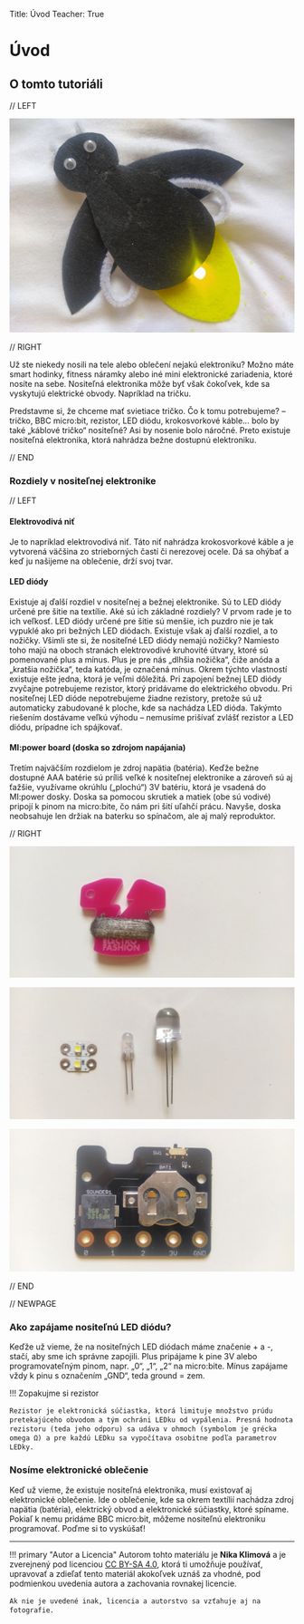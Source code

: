 Title:   	Úvod
Teacher:	True

# Úvod
## 	O tomto tutoriáli

// LEFT

![](images/09_final.jpg)

// RIGHT

Už ste niekedy nosili na tele alebo oblečení nejakú elektroniku? Možno máte smart hodinky, fitness náramky alebo iné mini elektronické zariadenia, ktoré nosíte na sebe. Nositeľná elektronika môže byť však čokoľvek, kde sa vyskytujú elektrické obvody. Napríklad na tričku.

Predstavme si, že chceme mať svietiace tričko. Čo k tomu potrebujeme? – tričko, BBC micro:bit, rezistor, LED diódu, krokosvorkové káble... bolo by také „káblové tričko“ nositeľné? Asi by nosenie bolo náročné. Preto existuje nositeľná elektronika, ktorá nahrádza bežne dostupnú elektroniku.

// END

### Rozdiely v nositeľnej elektronike

// LEFT

#### Elektrovodivá niť

Je to napríklad elektrovodivá niť. Táto niť nahrádza krokosvorkové káble a je vytvorená väčšina zo strieborných častí či nerezovej ocele. Dá sa ohýbať a keď ju našijeme na oblečenie, drží svoj tvar.

#### LED diódy

Existuje aj ďalší rozdiel v nositeľnej a bežnej elektronike. Sú to LED diódy určené pre šitie na textílie. Aké sú ich základné rozdiely? V prvom rade je to ich veľkosť. LED diódy určené pre šitie sú menšie, ich puzdro nie je tak vypuklé ako pri bežných LED diódach. Existuje však aj ďalší rozdiel, a to nožičky. Všimli ste si, že nositeľné LED diódy nemajú nožičky? Namiesto toho majú na oboch stranách elektrovodivé kruhovité útvary, ktoré sú pomenované plus a mínus. Plus je pre nás „dlhšia nožička“, čiže anóda a „kratšia nožička“, teda katóda, je označená mínus. Okrem týchto vlastností existuje ešte jedna, ktorá je veľmi dôležitá. Pri zapojení bežnej LED diódy zvyčajne potrebujeme rezistor, ktorý pridávame do elektrického obvodu. Pri nositeľnej LED dióde nepotrebujeme žiadne rezistory, pretože sú už automaticky zabudované k ploche, kde sa nachádza LED dióda. Takýmto riešením dostávame veľkú výhodu – nemusíme prišívať zvlášť rezistor a LED diódu, prípadne ich spájkovať.


#### MI:power board (doska so zdrojom napájania)

Tretím najväčším rozdielom je zdroj napätia (batéria). Keďže bežne dostupné AAA batérie sú príliš veľké k nositeľnej elektronike a zároveň sú aj ťažšie, využívame okrúhlu („plochú“) 3V batériu, ktorá je vsadená do MI:power dosky. Doska sa pomocou skrutiek a matiek (obe sú vodivé) pripojí k pinom na micro:bite, čo nám pri šití uľahčí prácu. Navyše, doska neobsahuje len držiak na baterku so spínačom, ale aj malý reproduktor.

// RIGHT

![Elektrovodivá niť](images/01_nit.jpg)

![LED diódy](images/02_led.jpg)

![MI:power board](images/03_power.jpg)

// END
 

// NEWPAGE

### Ako zapájame nositeľnú LED diódu?

Keďže už vieme, že na nositeľných LED diódach máme značenie + a -, stačí, aby sme ich správne zapojili. Plus pripájame k pine 3V alebo programovateľným pinom, napr. „0“, „1“, „2“ na micro:bite. Mínus zapájame vždy k pinu s označením „GND“, teda ground = zem.

!!! Zopakujme si rezistor

	Rezistor je elektronická súčiastka, ktorá limituje množstvo prúdu pretekajúceho obvodom a tým ochráni LEDku od vypálenia. Presná hodnota rezistoru (teda jeho odporu) sa udáva v ohmoch (symbolom je grécka omega Ω) a pre každú LEDku sa vypočítava osobitne podľa parametrov LEDky.

### Nosíme elektronické oblečenie

Keď už vieme, že existuje nositeľná elektronika, musí existovať aj elektronické oblečenie. Ide o oblečenie, kde sa okrem textílií nachádza zdroj napätia (batéria), elektrický obvod a elektronické súčiastky, ktoré spíname. Pokiaľ k nemu pridáme BBC micro:bit, môžeme nositeľnú elektroniku programovať. Poďme si to vyskúšať!


---

!!! primary "Autor a Licencia"
	Autorom tohto materiálu je **Nika Klimová** a je zverejnený pod licenciou [CC BY-SA 4.0](https://creativecommons.org/licenses/by-sa/4.0/), ktorá ti umožňuje používať, upravovať a zdieľať tento materiál akokoľvek uznáš za vhodné, pod podmienkou uvedenia autora a zachovania rovnakej licencie.

	Ak nie je uvedené inak, licencia a autorstvo sa vzťahuje aj na fotografie.